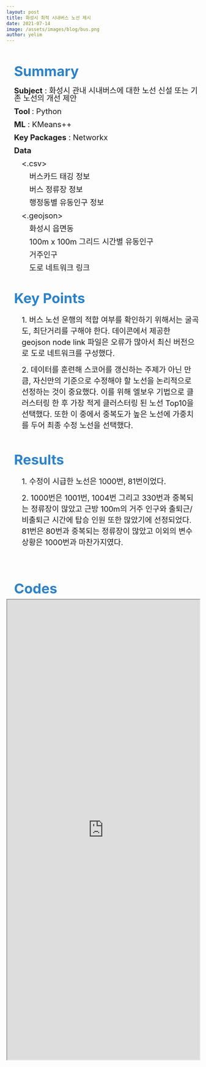 ```yaml
---
layout: post
title: 화성시 최적 시내버스 노선 제시
date: 2021-07-14
image: /assets/images/blog/bus.png
author: yelim
---
```



<p>&nbsp;</p>
<div class="post_head" style="margin-left: 20px; line-height: 1.5;"><span style="font-size: 36px; color: #2c82c9;"><strong>Summary</strong></span></div>
<section class="post_info">
<p style="margin-left: 20px; line-height: 1;"><span style="font-size: 15pt;"><strong>Subject</strong> : 화성시 관내 시내버스에 대한 노선 신설 또는 기존 노선의 개선 제안</span></p>
<p style="margin-left: 20px; line-height: 1;"><span style="font-size: 15pt;"><strong>Tool </strong>: Python</span></p>
<p style="margin-left: 20px; line-height: 1;"><span style="font-size: 15pt;"><strong>ML</strong> : KMeans++</span></p>
<p style="margin-left: 20px; line-height: 1;"><span style="font-size: 15pt;"><strong>Key Packages</strong> : Networkx</span></p>
<p style="margin-left: 20px; line-height: 1;"><span style="font-size: 15pt;"><strong>Data</strong></span></p>
<p style="margin-left: 40px; line-height: 1;"><span style="font-size: 15pt;">&lt;.csv&gt;</span></p>
<p style="margin-left: 60px; line-height: 1;"><span style="font-size: 15pt;">버스카드 태깅 정보</span></p>
<p style="margin-left: 60px; line-height: 1;"><span style="font-size: 15pt;">버스 정류장 정보</span></p>
<p style="margin-left: 60px; line-height: 1;"><span style="font-size: 15pt;">행정동별 유동인구 정보</span></p>
<p style="margin-left: 40px; line-height: 1;"><span style="font-size: 15pt;">&lt;.geojson&gt;</span></p>
<p style="margin-left: 60px; line-height: 1;"><span style="font-size: 15pt;">화성시 읍면동</span></p>
<p style="margin-left: 60px; line-height: 1;"><span style="font-size: 15pt;">100m x 100m 그리드 시간별 유동인구</span></p>
<p style="margin-left: 60px; line-height: 1;"><span style="font-size: 15pt;">거주인구</span></p>
<p style="margin-left: 60px; line-height: 1;"><span style="font-size: 15pt;">도로 네트워크 링크</span></p>
<p style="margin-left: 20px; line-height: 1;">&nbsp;</p>
</section>
<section class="key_points">
<div class="post_head" style="margin-left: 20px; line-height: 1.5;"><span style="font-size: 36px; color: #2c82c9;"><strong>Key Points</strong></span></div>
<p style="margin-left: 40px;"><span style="font-size: 15pt;">1. 버스 노선 운행의 적합 여부를 확인하기 위해서는 굴곡도, 최단거리를 구해야 한다. 데이콘에서 제공한 geojson node link 파일은 오류가 많아서 최신 버전으로 도로 네트워크를 구성했다.</span></p>
<p style="margin-left: 40px;"><span style="font-size: 15pt;">2. 데이터를 훈련해 스코어를 갱신하는 주제가 아닌 만큼, 자신만의 기준으로 수정해야 할 노선을 논리적으로 선정하는 것이 중요했다. 이를 위해 엘보우 기법으로 클러스터링 한 후 가장 적게 클러스터링 된 노선 Top10을 선택했다. 또한 이 중에서 중복도가 높은 노선에 가중치를 두어 최종 수정 노선을 선택했다.</span></p>
</section>
<p style="line-height: 1.5;">&nbsp;</p>
<section class="results">
<div class="post_head" style="margin-left: 20px; line-height: 1.5;"><span style="font-size: 36px; color: #2c82c9;"><strong>Results</strong></span></div>
<p style="margin-left: 40px;"><span style="font-size: 15pt;">1. 수정이 시급한 노선은 1000번, 81번이었다.&nbsp;</span></p>
<p style="margin-left: 40px;"><span style="font-size: 15pt;">2. 1000번은 1001번, 1004번 그리고 330번과 중복되는 정류장이 많았고 근방 100m의 거주 인구와 출퇴근/비출퇴근 시간에 탑승 인원 또한 많았기에 선정되었다. 81번은 80번과 중복되는 정류장이 많았고 이외의 변수 상황은 1000번과 마찬가지였다.</span></p>
</section>
<p style="line-height: 1.5;">&nbsp;</p>
<p>&nbsp;</p>
<div class="post_head" style="margin-left: 20px; line-height: 1.5;"><span style="font-size: 36px; color: #2c82c9;"><strong>Codes</strong></span></div>
<iframe src='https://nbviewer.org/github/HappySoapy/happysoapy.github.io/blob/main/_posts/post1/hwasung_bus_line.ipynb' width='100%' height='1200px'>